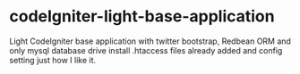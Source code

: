 codeIgniter-light-base-application
==================================

Light CodeIgniter base application with twitter bootstrap, Redbean ORM and only mysql database drive install .htaccess files already added and config setting just how I like it.
